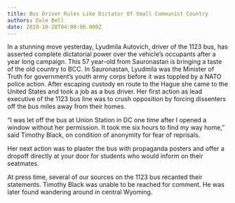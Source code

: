 ```yaml
---
title: Bus Driver Rules Like Dictator Of Small Communist Country
authors: Dale Bell
date: 2019-10-28T04:00:00.000Z
---
```


In a stunning move yesterday, Lyudmila Autovich, driver of the 1123 bus, has asserted complete dictatorial power over the vehicle’s occupants after a year long campaign. This 57 year-old from Sauronastan is bringing a taste of the old country to BCC. In Sauronastan, Lyudmila was the Minister of Truth for government’s youth army corps before it was toppled by a NATO police action. After escaping custody en route to the Hague she came to the United States and took a job as a bus driver. Her first action as lead executive of the 1123 bus line was to crush opposition by forcing dissenters off the bus miles away from their homes.

“I was let off the bus at Union Station in DC one time after I opened a window without her permission. It took me six hours to find my way home,” said Timothy Black, on condition of anonymity for fear of reprisals.

Her next action was to plaster the bus with propaganda posters and offer a dropoff directly at your door for students who would inform on their seatmates.

At press time, several of our sources on the 1123 bus recanted their statements. Timothy Black was unable to be reached for comment. He was later found wandering around in central Wyoming.
